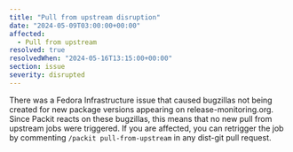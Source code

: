 ```yaml
---
title: "Pull from upstream disruption"
date: "2024-05-09T03:00:00+00:00"
affected:
  - Pull from upstream
resolved: true
resolvedWhen: "2024-05-16T13:15:00+00:00"
section: issue
severity: disrupted
---
```


There was a Fedora Infrastructure issue that caused bugzillas not being created
for new package versions appearing on release-monitoring.org. Since Packit reacts
on these bugzillas, this means that no new pull from upstream jobs were triggered.
If you are affected, you can retrigger the job by commenting `/packit pull-from-upstream`
in any dist-git pull request.
